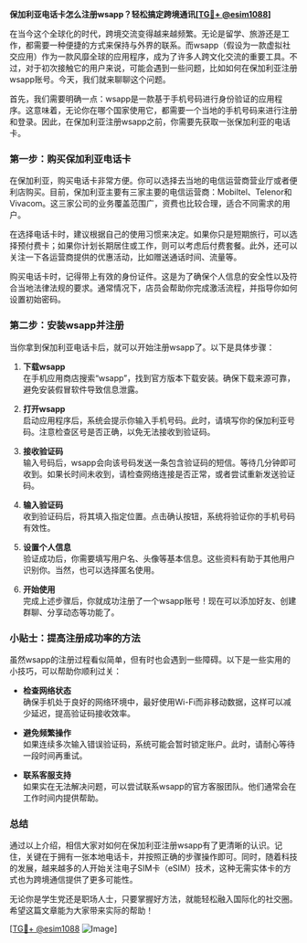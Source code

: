**保加利亚电话卡怎么注册wsapp？轻松搞定跨境通讯[[TG💪+ @esim1088](https://t.me/s/esim1088)]**

在当今这个全球化的时代，跨境交流变得越来越频繁。无论是留学、旅游还是工作，都需要一种便捷的方式来保持与外界的联系。而wsapp（假设为一款虚拟社交应用）作为一款风靡全球的应用程序，成为了许多人跨文化交流的重要工具。不过，对于初次接触它的用户来说，可能会遇到一些问题，比如如何在保加利亚注册wsapp账号。今天，我们就来聊聊这个问题。

首先，我们需要明确一点：wsapp是一款基于手机号码进行身份验证的应用程序。这意味着，无论你在哪个国家使用它，都需要一个当地的手机号码来进行注册和登录。因此，在保加利亚注册wsapp之前，你需要先获取一张保加利亚的电话卡。

### 第一步：购买保加利亚电话卡

在保加利亚，购买电话卡非常方便。你可以选择去当地的电信运营商营业厅或者便利店购买。目前，保加利亚主要有三家主要的电信运营商：Mobiltel、Telenor和Vivacom。这三家公司的业务覆盖范围广，资费也比较合理，适合不同需求的用户。

在选择电话卡时，建议根据自己的使用习惯来决定。如果你只是短期旅行，可以选择预付费卡；如果你计划长期居住或工作，则可以考虑后付费套餐。此外，还可以关注一下各运营商提供的优惠活动，比如赠送通话时间、流量等。

购买电话卡时，记得带上有效的身份证件。这是为了确保个人信息的安全性以及符合当地法律法规的要求。通常情况下，店员会帮助你完成激活流程，并指导你如何设置初始密码。

### 第二步：安装wsapp并注册

当你拿到保加利亚电话卡后，就可以开始注册wsapp了。以下是具体步骤：

1. **下载wsapp**  
   在手机应用商店搜索“wsapp”，找到官方版本下载安装。确保下载来源可靠，避免安装假冒软件导致信息泄露。

2. **打开wsapp**  
   启动应用程序后，系统会提示你输入手机号码。此时，请填写你的保加利亚号码。注意检查区号是否正确，以免无法接收到验证码。

3. **接收验证码**  
   输入号码后，wsapp会向该号码发送一条包含验证码的短信。等待几分钟即可收到。如果长时间未收到，请检查网络连接是否正常，或者尝试重新发送验证码。

4. **输入验证码**  
   收到验证码后，将其填入指定位置。点击确认按钮，系统将验证你的手机号码有效性。

5. **设置个人信息**  
   验证成功后，你需要填写用户名、头像等基本信息。这些资料有助于其他用户识别你。当然，也可以选择匿名使用。

6. **开始使用**  
   完成上述步骤后，你就成功注册了一个wsapp账号！现在可以添加好友、创建群聊、分享动态等功能了。

### 小贴士：提高注册成功率的方法

虽然wsapp的注册过程看似简单，但有时也会遇到一些障碍。以下是一些实用的小技巧，可以帮助你顺利过关：

- **检查网络状态**  
  确保手机处于良好的网络环境中，最好使用Wi-Fi而非移动数据，这样可以减少延迟，提高验证码接收效率。

- **避免频繁操作**  
  如果连续多次输入错误验证码，系统可能会暂时锁定账户。此时，请耐心等待一段时间再重试。

- **联系客服支持**  
  如果实在无法解决问题，可以尝试联系wsapp的官方客服团队。他们通常会在工作时间内提供帮助。

### 总结

通过以上介绍，相信大家对如何在保加利亚注册wsapp有了更清晰的认识。记住，关键在于拥有一张本地电话卡，并按照正确的步骤操作即可。同时，随着科技的发展，越来越多的人开始关注电子SIM卡（eSIM）技术，这种无需实体卡的方式也为跨境通信提供了更多可能性。

无论你是学生党还是职场人士，只要掌握好方法，就能轻松融入国际化的社交圈。希望这篇文章能为大家带来实际的帮助！

[[TG💪+ @esim1088](https://t.me/s/esim1088) ![Image](https://i.postimg.cc/4NQfJmqS/Snipaste-2025-05-13-00-14-12.png)]